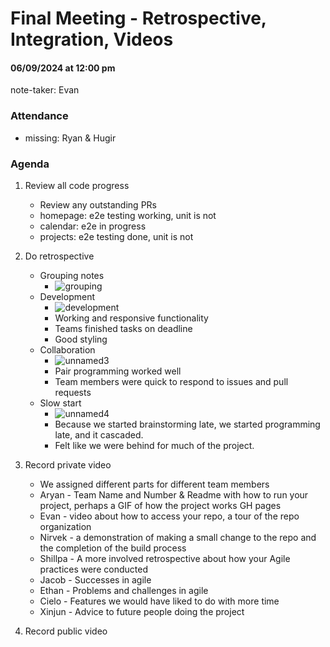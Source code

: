 # Final Meeting - Retrospective, Integration, Videos
#### 06/09/2024 at 12:00 pm
note-taker: Evan
### Attendance 
- missing: Ryan & Hugir

### Agenda
1. Review all code progress
   - Review any outstanding PRs
   - homepage: e2e testing working, unit is not
   - calendar: e2e in progress
   - projects: e2e testing done, unit is not
2. Do retrospective
   - Grouping notes
     - ![grouping](https://github.com/cse110-sp24-group11/cse110-sp24-group11/assets/35472009/f3a78191-cc43-4b38-b58a-bd4a91bb04e2)
   - Development
     - ![development](https://github.com/cse110-sp24-group11/cse110-sp24-group11/assets/35472009/cc8628fc-0a6e-4180-9d6d-a1f1006299a5)
     - Working and responsive functionality
     - Teams finished tasks on deadline
     - Good styling
   - Collaboration
     - ![unnamed3](https://github.com/cse110-sp24-group11/cse110-sp24-group11/assets/35472009/0465db45-4977-49e9-92cf-d34a7e50ed9d)
     - Pair programming worked well
     - Team members were quick to respond to issues and pull requests
   - Slow start
     - ![unnamed4](https://github.com/cse110-sp24-group11/cse110-sp24-group11/assets/35472009/5240a369-8ade-44ec-863c-c9cf575623c1)
     - Because we started brainstorming late, we started programming late, and it cascaded.
     - Felt like we were behind for much of the project.

4. Record private video
   - We assigned different parts for different team members
   - Aryan - Team Name and Number & Readme with how to run your project, perhaps a GIF of how the project works GH pages
   - Evan - video about how to access your repo, a tour of the repo organization
   - Nirvek - a demonstration of making a small change to the repo and the completion of the build process
   - Shillpa - A more involved retrospective about how your Agile practices were conducted 
   - Jacob - Successes in agile 
   - Ethan - Problems and challenges in agile
   - Cielo - Features we would have liked to do with more time
   - Xinjun - Advice to future people doing the project
5. Record public video
